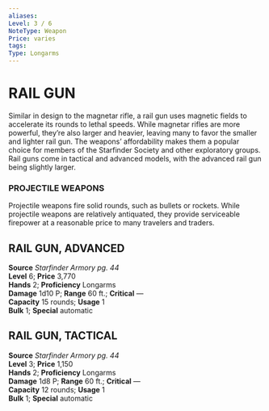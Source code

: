 ```yaml
---
aliases: 
Level: 3 / 6
NoteType: Weapon
Price: varies
tags: 
Type: Longarms
---
```

# RAIL GUN

Similar in design to the magnetar rifle, a rail gun uses magnetic fields to accelerate its rounds to lethal speeds. While magnetar rifles are more powerful, they’re also larger and heavier, leaving many to favor the smaller and lighter rail gun. The weapons’ affordability makes them a popular choice for members of the Starfinder Society and other exploratory groups. Rail guns come in tactical and advanced models, with the advanced rail gun being slightly larger.

### PROJECTILE WEAPONS

Projectile weapons fire solid rounds, such as bullets or rockets. While projectile weapons are relatively antiquated, they provide serviceable firepower at a reasonable price to many travelers and traders.  

##  RAIL GUN, ADVANCED

**Source** _Starfinder Armory pg. 44_  
**Level** 6; **Price** 3,770  
**Hands** 2; **Proficiency** Longarms  
**Damage** 1d10 P; **Range** 60 ft.; **Critical** —  
**Capacity** 15 rounds; **Usage** 1  
**Bulk** 1; **Special** automatic

##  RAIL GUN, TACTICAL

**Source** _Starfinder Armory pg. 44_  
**Level** 3; **Price** 1,150  
**Hands** 2; **Proficiency** Longarms  
**Damage** 1d8 P; **Range** 60 ft.; **Critical** —  
**Capacity** 12 rounds; **Usage** 1  
**Bulk** 1; **Special** automatic
